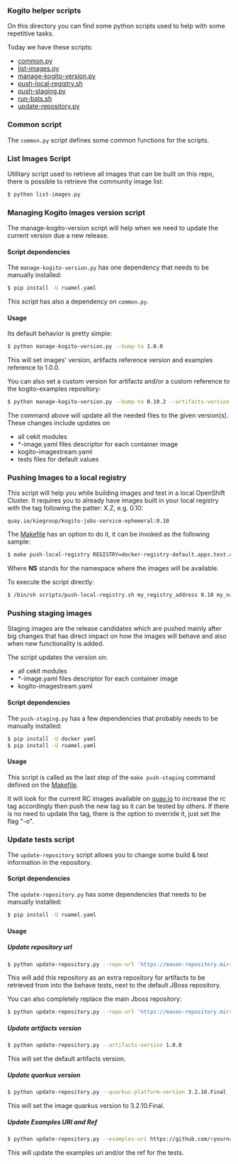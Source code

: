 ### Kogito helper scripts

On this directory you can find some python scripts used to help with some repetitive tasks.

Today we have these scripts:

- [common.py](common.py)
- [list-images.py](list-images.py)
- [manage-kogito-version.py](manage-kogito-version.py)
- [push-local-registry.sh](push-local-registry.sh)
- [push-staging.py](push-staging.py)
- [run-bats.sh](run-bats.sh)
- [update-repository.py](update-repository.py)


### Common script

The `common.py` script defines some common functions for the scripts.


### List Images Script

Utilitary script used to retrieve all images that can be built on this repo, there is possible to retrieve
the community image list:

```bash
$ python list-images.py
```

### Managing Kogito images version script

The manage-kogito-version script will help when we need to update the current version due a new release.

#### Script dependencies

The `manage-kogito-version.py` has one dependency that needs to be manually installed:

```bash
$ pip install -U ruamel.yaml
```

This script has also a dependency on `common.py`.

#### Usage

Its default behavior is pretty simple:

```bash
$ python manage-kogito-version.py --bump-to 1.0.0  
```

This will set images' version, artifacts reference version and examples reference to 1.0.0.

You can also set a custom version for artifacts and/or a custom reference to the kogito-examples repository:

```bash
$ python manage-kogito-version.py --bump-to 0.10.2 --artifacts-version 0.10.5 --examples-ref 0.10.x
```

The command above will update all the needed files to the given version(s).  
These changes include updates on

 - all cekit modules
 - *-image.yaml files descriptor for each container image
 - kogito-imagestream.yaml
 - tests files for default values
 

### Pushing Images to a local registry

This script will help you while building images and test in a local OpenShift Cluster. It requires you to already have
images built in your local registry with the tag following the patter: X.Z, e.g. 0.10:

```text
quay.io/kiegroup/kogito-jobs-service-ephemeral:0.10
```

The [Makefile](../Makefile) has an option to do it, it can be invoked as the following sample:

```bash
$ make push-local-registry REGISTRY=docker-registry-default.apps.test.cloud NS=test-1
```

Where **NS** stands for the namespace where the images will be available.

To execute the script directly:

```bash
$ /bin/sh scripts/push-local-registry.sh my_registry_address 0.10 my_namespace
```

### Pushing staging images

Staging images are the release candidates which are pushed mainly after big changes that has direct impact on how
the images will behave and also when new functionality is added.

The script updates the version on:

- all cekit modules
- *-image.yaml files descriptor for each container image
- kogito-imagestream.yaml


#### Script dependencies

The `push-staging.py` has a few dependencies that probably needs to be manually installed:

```bash
$ pip install -U docker yaml
$ pip install -U ruamel.yaml
```

#### Usage

This script is called as the last step of the `make push-staging` command defined on the [Makefile](../Makefile).

It will look for the current RC images available on [quay.io](https://quay.io/organization/kiegroup) to increase the rc tag 
accordingly then push the new tag so it can be tested by others. 
If there is no need to update the tag, there is the option to override it, just set the flag "-o".


### Update tests script

The `update-repository` script allows you to change some build & test information in the repository.

#### Script dependencies

The `update-repository.py` has some dependencies that needs to be manually installed:

```bash
$ pip install -U ruamel.yaml
```

#### Usage

##### Update repository url

```bash
$ python update-repository.py --repo-url 'https://maven-repository.mirror.com/public'
```

This will add this repository as an extra repository for artifacts to be retrieved from into the behave tests, next to the default JBoss repository.

You can also completely replace the main Jboss repository:

```bash
$ python update-repository.py --repo-url 'https://maven-repository.mirror.com/public' --replace-jboss-repo
```

##### Update artifacts version

```bash
$ python update-repository.py --artifacts-version 1.0.0
```

This will set the default artifacts version.

##### Update quarkus version

```bash
$ python update-repository.py --quarkus-platform-version 3.2.10.Final
```

This will set the image quarkus version to 3.2.10.Final.

##### Update Examples URI and Ref

```bash
$ python update-repository.py --examples-uri https://github.com/<yournamespace>/kogito-examples --examples-ref 1.0.0
```

This will update the examples uri and/or the ref for the tests.

